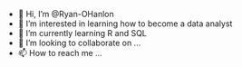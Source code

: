 - 👋 Hi, I’m @Ryan-OHanlon
- 👀 I’m interested in learning how to become a data analyst
- 🌱 I’m currently learning R and SQL
- 💞️ I’m looking to collaborate on ...
- 📫 How to reach me ...

<!---
Ryan-OHanlon/Ryan-OHanlon is a ✨ special ✨ repository because its `README.md` (this file) appears on your GitHub profile.
You can click the Preview link to take a look at your changes.
--->
